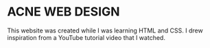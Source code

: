 # ACNE WEB DESIGN

This website was created while I was learning HTML and CSS. I drew inspiration from a YouTube tutorial video that I watched.
